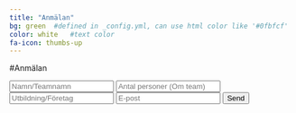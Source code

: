 ```yaml
---
title: "Anmälan"
bg: green  #defined in _config.yml, can use html color like '#0fbfcf'
color: white   #text color
fa-icon: thumbs-up
---
```


#Anmälan

<form method="POST" action="//formspree.io/evelina.olsson@hiq.se">
    <input type="text" name="name" placeholder="Namn/Teamnamn">
    <input type="text" name="persons" placeholder="Antal personer (Om team)">
    <input type="text" name="company" placeholder="Utbildning/Företag">
    <input type="email" name="_replyto" placeholder="E-post">
    <input type="hidden" name="_subject" value="SmartNorrkoping sign up" />
    <input type="hidden" name="_next" value="http://hiqlabs.se/smartnorrkoping/tack" />
    <input  type="submit" value="Send">
</form>